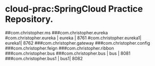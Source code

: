 # cloud-prac:SpringCloud Practice Repository.
##com.christopher.ms
    ###com.christopher.eureka
        #com.christopher.eureka | eureka | 8761
        #com.christopher.eureka1| eureka1| 8762
    ###com.christopher.gateway
    ###com.christopher.config
    ###com.christopher.feign
    ###com.christopher.ribbon
    ###com.christopher.bus
        ###com.christopher.bus  | bus | 8081
        ###com.christopher.bus1 | bus1| 8082
    